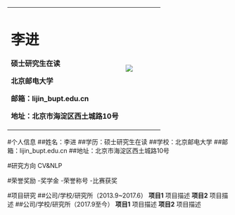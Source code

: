 <table border="0">
  <tr>
    <td width="75%">
      <h1>李进</h1>
      <p><b>硕士研究生在读</b></p>
      <p><b>北京邮电大学</b></p>
      <p><b>邮箱：lijin_bupt.edu.cn</b></p>
      <p><b>地址：北京市海淀区西土城路10号</b></p>
    </td>
    <td width="25%">
      <img src="/zhengjianzhao.jpg”width=“180%">
    </td>
  </tr>
</table>

#个人信息
##姓名：李进
##学历：硕士研究生在读
##学校：北京邮电大学
##邮箱：lijin_bupt.edu.cn
##地址：北京市海淀区西土城路10号

#研究方向
CV&NLP

#荣誉奖励
-奖学金
-荣誉称号
-比赛获奖

#项目研究
##公司/学校/研究所（2013.9~2017.6）
**项目1**
项目描述
**项目2**
项目描述
##公司/学校/研究所（2017.9至今）
**项目1**
项目描述
**项目2**
项目描述
